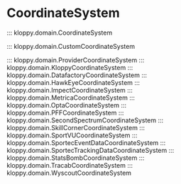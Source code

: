 # CoordinateSystem

::: kloppy.domain.CoordinateSystem

::: kloppy.domain.CustomCoordinateSystem

::: kloppy.domain.ProviderCoordinateSystem
::: kloppy.domain.KloppyCoordinateSystem
::: kloppy.domain.DatafactoryCoordinateSystem
::: kloppy.domain.HawkEyeCoordinateSystem
::: kloppy.domain.ImpectCoordinateSystem
::: kloppy.domain.MetricaCoordinateSystem
::: kloppy.domain.OptaCoordinateSystem
::: kloppy.domain.PFFCoordinateSystem
::: kloppy.domain.SecondSpectrumCoordinateSystem
::: kloppy.domain.SkillCornerCoordinateSystem
::: kloppy.domain.SportVUCoordinateSystem
::: kloppy.domain.SportecEventDataCoordinateSystem
::: kloppy.domain.SportecTrackingDataCoordinateSystem
::: kloppy.domain.StatsBombCoordinateSystem
::: kloppy.domain.TracabCoordinateSystem
::: kloppy.domain.WyscoutCoordinateSystem
